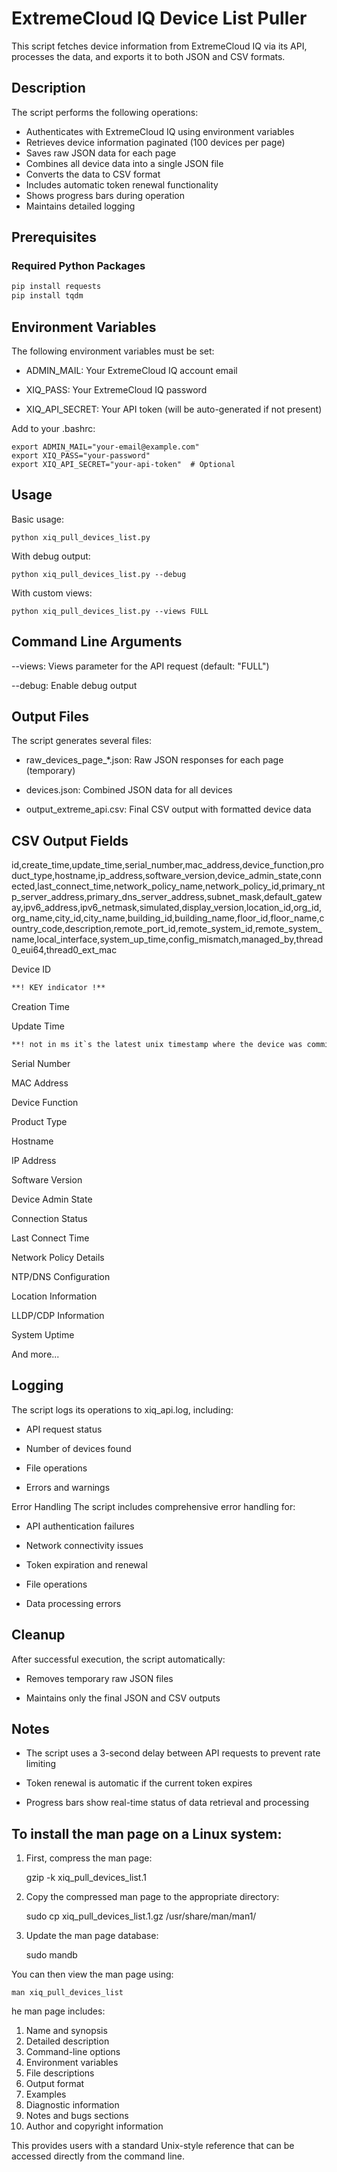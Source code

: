 # ExtremeCloud IQ Device List Puller

This script fetches device information from ExtremeCloud IQ via its API, processes the data, and exports it to both JSON and CSV formats.

## Description

The script performs the following operations:
- Authenticates with ExtremeCloud IQ using environment variables
- Retrieves device information paginated (100 devices per page)
- Saves raw JSON data for each page
- Combines all device data into a single JSON file
- Converts the data to CSV format
- Includes automatic token renewal functionality
- Shows progress bars during operation
- Maintains detailed logging

## Prerequisites

### Required Python Packages
```bash
pip install requests
pip install tqdm
```
## Environment Variables
The following environment variables must be set:

- ADMIN_MAIL: Your ExtremeCloud IQ account email

- XIQ_PASS: Your ExtremeCloud IQ password

- XIQ_API_SECRET: Your API token (will be auto-generated if not present)

Add to your .bashrc:

    export ADMIN_MAIL="your-email@example.com"
    export XIQ_PASS="your-password"
    export XIQ_API_SECRET="your-api-token"  # Optional

## Usage
Basic usage:

    python xiq_pull_devices_list.py


With debug output:

    python xiq_pull_devices_list.py --debug
    
With custom views:

    python xiq_pull_devices_list.py --views FULL
    
## Command Line Arguments
--views: Views parameter for the API request (default: "FULL")

--debug: Enable debug output

## Output Files
The script generates several files:

- raw_devices_page_*.json: Raw JSON responses for each page (temporary)

- devices.json: Combined JSON data for all devices

- output_extreme_api.csv: Final CSV output with formatted device data

## CSV Output Fields
id,create_time,update_time,serial_number,mac_address,device_function,product_type,hostname,ip_address,software_version,device_admin_state,connected,last_connect_time,network_policy_name,network_policy_id,primary_ntp_server_address,primary_dns_server_address,subnet_mask,default_gateway,ipv6_address,ipv6_netmask,simulated,display_version,location_id,org_id,org_name,city_id,city_name,building_id,building_name,floor_id,floor_name,country_code,description,remote_port_id,remote_system_id,remote_system_name,local_interface,system_up_time,config_mismatch,managed_by,thread0_eui64,thread0_ext_mac


Device ID
```markdown
**! KEY indicator !**
```
Creation Time

Update Time 
```markdown
**! not in ms it`s the latest unix timestamp where the device was comming up !**
```
Serial Number

MAC Address

Device Function

Product Type

Hostname

IP Address

Software Version

Device Admin State

Connection Status

Last Connect Time

Network Policy Details

NTP/DNS Configuration

Location Information

LLDP/CDP Information

System Uptime

And more...

## Logging
The script logs its operations to xiq_api.log, including:

- API request status

- Number of devices found

- File operations

- Errors and warnings

Error Handling
The script includes comprehensive error handling for:

- API authentication failures

- Network connectivity issues

- Token expiration and renewal

- File operations

- Data processing errors

## Cleanup
After successful execution, the script automatically:

- Removes temporary raw JSON files

- Maintains only the final JSON and CSV outputs

## Notes
- The script uses a 3-second delay between API requests to prevent rate limiting

- Token renewal is automatic if the current token expires

- Progress bars show real-time status of data retrieval and processing

## To install the man page on a Linux system:

1. First, compress the man page:

    gzip -k xiq_pull_devices_list.1

2. Copy the compressed man page to the appropriate directory:

    sudo cp xiq_pull_devices_list.1.gz /usr/share/man/man1/

3. Update the man page database:

    sudo mandb
    
You can then view the man page using:

    man xiq_pull_devices_list
    
he man page includes:

1. Name and synopsis
2. Detailed description
3. Command-line options
4. Environment variables
5. File descriptions
6. Output format
7. Examples
8. Diagnostic information
9. Notes and bugs sections
10. Author and copyright information

This provides users with a standard Unix-style reference that can be accessed directly from the command line.
